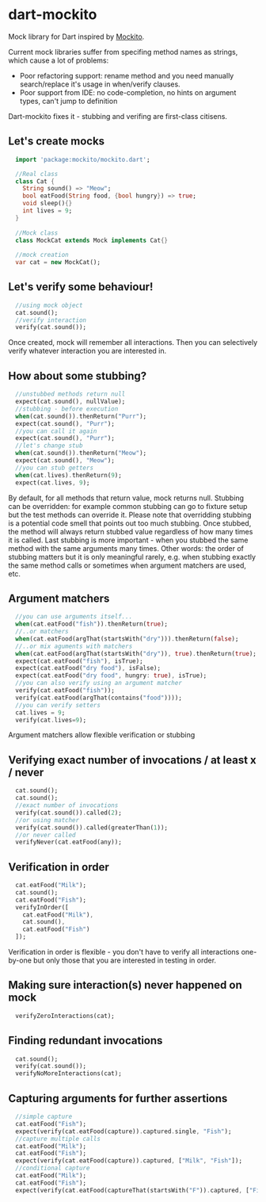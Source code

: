 dart-mockito
============

Mock library for Dart inspired by [Mockito](https://code.google.com/p/mockito/).

Current mock libraries suffer from specifing method names as strings, which cause a lot of problems:
  * Poor refactoring support: rename method and you need manually search/replace it's usage in when/verify clauses.
  * Poor support from IDE: no code-completion, no hints on argument types, can't jump to definition

Dart-mockito fixes it - stubbing and verifing are first-class citisens.

## Let's create mocks
```dart
  import 'package:mockito/mockito.dart';

  //Real class
  class Cat {
    String sound() => "Meow";
    bool eatFood(String food, {bool hungry}) => true;
    void sleep(){}
    int lives = 9;
  }
  
  //Mock class
  class MockCat extends Mock implements Cat{}
  
  //mock creation
  var cat = new MockCat();
```

## Let's verify some behaviour!
```dart
  //using mock object
  cat.sound();
  //verify interaction
  verify(cat.sound());
```
Once created, mock will remember all interactions. Then you can selectively verify whatever interaction you are interested in.

## How about some stubbing?
```dart
  //unstubbed methods return null
  expect(cat.sound(), nullValue);
  //stubbing - before execution
  when(cat.sound()).thenReturn("Purr");
  expect(cat.sound(), "Purr");
  //you can call it again 
  expect(cat.sound(), "Purr");
  //let's change stub
  when(cat.sound()).thenReturn("Meow");
  expect(cat.sound(), "Meow");
  //you can stub getters
  when(cat.lives).thenReturn(9);
  expect(cat.lives, 9);
```
  
By default, for all methods that return value, mock returns null.
Stubbing can be overridden: for example common stubbing can go to fixture setup but the test methods can override it. Please note that overridding stubbing is a potential code smell that points out too much stubbing.
Once stubbed, the method will always return stubbed value regardless of how many times it is called.
Last stubbing is more important - when you stubbed the same method with the same arguments many times. Other words: the order of stubbing matters but it is only meaningful rarely, e.g. when stubbing exactly the same method calls or sometimes when argument matchers are used, etc.

## Argument matchers
```dart
  //you can use arguments itself...
  when(cat.eatFood("fish")).thenReturn(true);
  //..or matchers
  when(cat.eatFood(argThat(startsWith("dry"))).thenReturn(false);
  //..or mix aguments with matchers
  when(cat.eatFood(argThat(startsWith("dry")), true).thenReturn(true);
  expect(cat.eatFood("fish"), isTrue);
  expect(cat.eatFood("dry food"), isFalse);
  expect(cat.eatFood("dry food", hungry: true), isTrue);
  //you can also verify using an argument matcher
  verify(cat.eatFood("fish"));
  verify(cat.eatFood(argThat(contains("food"))));
  //you can verify setters
  cat.lives = 9;
  verify(cat.lives=9);
```
Argument matchers allow flexible verification or stubbing

## Verifying exact number of invocations / at least x / never
```dart
  cat.sound();
  cat.sound();
  //exact number of invocations
  verify(cat.sound()).called(2);
  //or using matcher
  verify(cat.sound()).called(greaterThan(1));
  //or never called
  verifyNever(cat.eatFood(any));
```
## Verification in order
```dart
  cat.eatFood("Milk");
  cat.sound();
  cat.eatFood("Fish");
  verifyInOrder([
    cat.eatFood("Milk"),
    cat.sound(),
    cat.eatFood("Fish")
  ]);
```
Verification in order is flexible - you don't have to verify all interactions one-by-one but only those that you are interested in testing in order.

## Making sure interaction(s) never happened on mock
```dart
  verifyZeroInteractions(cat);
```
## Finding redundant invocations
```dart
  cat.sound();
  verify(cat.sound());
  verifyNoMoreInteractions(cat);
```
## Capturing arguments for further assertions
```dart
  //simple capture
  cat.eatFood("Fish");
  expect(verify(cat.eatFood(capture)).captured.single, "Fish");
  //capture multiple calls
  cat.eatFood("Milk");
  cat.eatFood("Fish");
  expect(verify(cat.eatFood(capture)).captured, ["Milk", "Fish"]);
  //conditional capture
  cat.eatFood("Milk");
  cat.eatFood("Fish");
  expect(verify(cat.eatFood(captureThat(startsWith("F")).captured, ["Fish"]);
```
